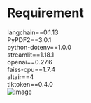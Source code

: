 # Requirement
langchain==0.1.13  
PyPDF2==3.0.1  
python-dotenv==1.0.0  
streamlit==1.18.1  
openai==0.27.6  
faiss-cpu==1.7.4  
altair==4  
tiktoken==0.4.0  
![image](https://github.com/ShinHyun-soo/QuizGen/assets/69250097/e20b1545-770e-4727-906c-915d649ef0ee)

